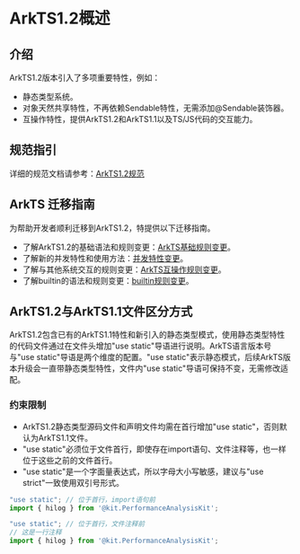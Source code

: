 # ArkTS1.2概述

## 介绍

ArkTS1.2版本引入了多项重要特性，例如：
- 静态类型系统。
- 对象天然共享特性，不再依赖Sendable特性，无需添加@Sendable装饰器。
- 互操作特性，提供ArkTS1.2和ArkTS1.1以及TS/JS代码的交互能力。


## 规范指引

详细的规范文档请参考：[ArkTS1.2规范](https://gitee.com/openharmony/arkcompiler_runtime_core/releases)

## ArkTS 迁移指南

为帮助开发者顺利迁移到ArkTS1.2，特提供以下迁移指南。

- 了解ArkTS1.2的基础语法和规则变更：[ArkTS基础规则变更](./arkts-v1.1-v1.2-migration-rules.md)。
- 了解新的并发特性和使用方法：[并发特性变更](./arkts-v1.1-v1.2-concurrency-rules.md)。
- 了解与其他系统交互的规则变更：[ArkTS互操作规则变更](./arkts-v1.1-v1.2-interop-rules.md)。
- 了解builtin的语法和规则变更：[builtin规则变更](./arkts-v1.1-v1.2-builtin-rules.md)。

## ArkTS1.2与ArkTS1.1文件区分方式

ArkTS1.2包含已有的ArkTS1.1特性和新引入的静态类型模式，使用静态类型特性的代码文件通过在文件头增加"use static"导语进行说明。ArkTS语言版本号与"use static"导语是两个维度的配置。"use static"表示静态模式，后续ArkTS版本升级会一直带静态类型特性，文件内"use static"导语可保持不变，无需修改适配。

### 约束限制

- ArkTS1.2静态类型源码文件和声明文件均需在首行增加"use static"，否则默认为ArkTS1.1文件。
- "use static"必须位于文件首行，即使存在import语句、文件注释等，也一样位于这些之前的文件首行。
- "use static"是一个字面量表达式，所以字母大小写敏感，建议与"use strict"一致使用双引号形式。
```typescript
"use static"; // 位于首行，import语句前
import { hilog } from '@kit.PerformanceAnalysisKit';
```
```typescript
"use static"; // 位于首行，文件注释前
// 这是一行注释
import { hilog } from '@kit.PerformanceAnalysisKit';
```